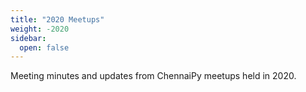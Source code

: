 ```yaml
---
title: "2020 Meetups"
weight: -2020
sidebar:
  open: false
---
```


Meeting minutes and updates from ChennaiPy meetups held in 2020.
